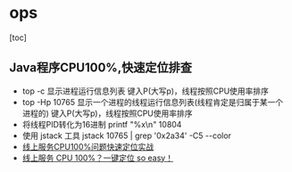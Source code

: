 # ops

[toc]



## Java程序CPU100%,快速定位排查

- top -c 显示进程运行信息列表 键入P(大写p)，线程按照CPU使用率排序
- top -Hp 10765 显示一个进程的线程运行信息列表(线程肯定是归属于某一个进程的) 键入P(大写p)，线程按照CPU使用率排序
- 将线程PID转化为16进制 printf "%x\n" 10804
- 使用 jstack 工具 jstack 10765 | grep '0x2a34' -C5 --color
- [线上服务CPU100%问题快速定位实战](http://www.cnblogs.com/winner-0715/p/7521638.html)
- [线上服务 CPU 100%？一键定位 so easy！](https://my.oschina.net/leejun2005/blog/1524687)

